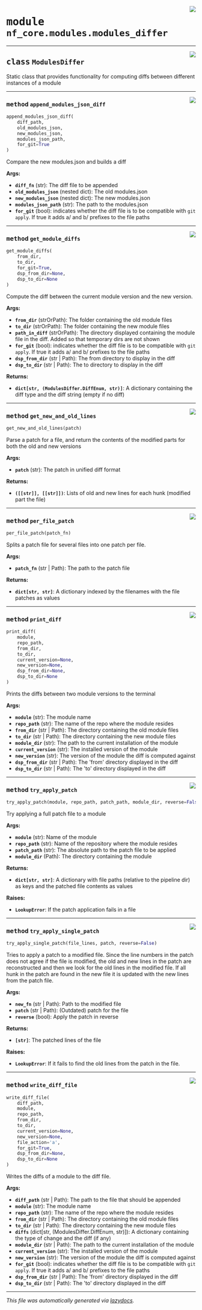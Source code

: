 <!-- markdownlint-disable -->

<a href="../../nf_core/modules/modules_differ.py#L0"><img align="right" style="float:right;" src="https://img.shields.io/badge/-source-cccccc?style=flat-square"></a>

# <kbd>module</kbd> `nf_core.modules.modules_differ`






---

<a href="../../nf_core/modules/modules_differ.py#L16"><img align="right" style="float:right;" src="https://img.shields.io/badge/-source-cccccc?style=flat-square"></a>

## <kbd>class</kbd> `ModulesDiffer`
Static class that provides functionality for computing diffs between different instances of a module 




---

<a href="../../nf_core/modules/modules_differ.py#L186"><img align="right" style="float:right;" src="https://img.shields.io/badge/-source-cccccc?style=flat-square"></a>

### <kbd>method</kbd> `append_modules_json_diff`

```python
append_modules_json_diff(
    diff_path,
    old_modules_json,
    new_modules_json,
    modules_json_path,
    for_git=True
)
```

Compare the new modules.json and builds a diff 



**Args:**
 
 - <b>`diff_fn`</b> (str):  The diff file to be appended 
 - <b>`old_modules_json`</b> (nested dict):  The old modules.json 
 - <b>`new_modules_json`</b> (nested dict):  The new modules.json 
 - <b>`modules_json_path`</b> (str):  The path to the modules.json 
 - <b>`for_git`</b> (bool):  indicates whether the diff file is to be  compatible with `git apply`. If true it  adds a/ and b/ prefixes to the file paths 

---

<a href="../../nf_core/modules/modules_differ.py#L33"><img align="right" style="float:right;" src="https://img.shields.io/badge/-source-cccccc?style=flat-square"></a>

### <kbd>method</kbd> `get_module_diffs`

```python
get_module_diffs(
    from_dir,
    to_dir,
    for_git=True,
    dsp_from_dir=None,
    dsp_to_dir=None
)
```

Compute the diff between the current module version and the new version. 



**Args:**
 
 - <b>`from_dir`</b> (strOrPath):  The folder containing the old module files 
 - <b>`to_dir`</b> (strOrPath):  The folder containing the new module files 
 - <b>`path_in_diff`</b> (strOrPath):  The directory displayed containing the module  file in the diff. Added so that temporary dirs  are not shown 
 - <b>`for_git`</b> (bool):  indicates whether the diff file is to be  compatible with `git apply`. If true it  adds a/ and b/ prefixes to the file paths 
 - <b>`dsp_from_dir`</b> (str | Path):  The from directory to display in the diff 
 - <b>`dsp_to_dir`</b> (str | Path):  The to directory to display in the diff 



**Returns:**
 
 - <b>`dict[str, (ModulesDiffer.DiffEnum, str)]`</b>:  A dictionary containing the diff type and the diff string (empty if no diff) 

---

<a href="../../nf_core/modules/modules_differ.py#L321"><img align="right" style="float:right;" src="https://img.shields.io/badge/-source-cccccc?style=flat-square"></a>

### <kbd>method</kbd> `get_new_and_old_lines`

```python
get_new_and_old_lines(patch)
```

Parse a patch for a file, and return the contents of the modified parts for both the old and new versions 



**Args:**
 
 - <b>`patch`</b> (str):  The patch in unified diff format 



**Returns:**
 
 - <b>`([[str]], [[str]])`</b>:  Lists of old and new lines for each hunk  (modified part the file) 

---

<a href="../../nf_core/modules/modules_differ.py#L270"><img align="right" style="float:right;" src="https://img.shields.io/badge/-source-cccccc?style=flat-square"></a>

### <kbd>method</kbd> `per_file_patch`

```python
per_file_patch(patch_fn)
```

Splits a patch file for several files into one patch per file. 



**Args:**
 
 - <b>`patch_fn`</b> (str | Path):  The path to the patch file 



**Returns:**
 
 - <b>`dict[str, str]`</b>:  A dictionary indexed by the filenames with the  file patches as values 

---

<a href="../../nf_core/modules/modules_differ.py#L220"><img align="right" style="float:right;" src="https://img.shields.io/badge/-source-cccccc?style=flat-square"></a>

### <kbd>method</kbd> `print_diff`

```python
print_diff(
    module,
    repo_path,
    from_dir,
    to_dir,
    current_version=None,
    new_version=None,
    dsp_from_dir=None,
    dsp_to_dir=None
)
```

Prints the diffs between two module versions to the terminal 



**Args:**
 
 - <b>`module`</b> (str):  The module name 
 - <b>`repo_path`</b> (str):  The name of the repo where the module resides 
 - <b>`from_dir`</b> (str | Path):  The directory containing the old module files 
 - <b>`to_dir`</b> (str | Path):  The directory containing the new module files 
 - <b>`module_dir`</b> (str):  The path to the current installation of the module 
 - <b>`current_version`</b> (str):  The installed version of the module 
 - <b>`new_version`</b> (str):  The version of the module the diff is computed against 
 - <b>`dsp_from_dir`</b> (str | Path):  The 'from' directory displayed in the diff 
 - <b>`dsp_to_dir`</b> (str | Path):  The 'to' directory displayed in the diff 

---

<a href="../../nf_core/modules/modules_differ.py#L425"><img align="right" style="float:right;" src="https://img.shields.io/badge/-source-cccccc?style=flat-square"></a>

### <kbd>method</kbd> `try_apply_patch`

```python
try_apply_patch(module, repo_path, patch_path, module_dir, reverse=False)
```

Try applying a full patch file to a module 



**Args:**
 
 - <b>`module`</b> (str):  Name of the module 
 - <b>`repo_path`</b> (str):  Name of the repository where the module resides 
 - <b>`patch_path`</b> (str):  The absolute path to the patch file to be applied 
 - <b>`module_dir`</b> (Path):  The directory containing the module 



**Returns:**
 
 - <b>`dict[str, str]`</b>:  A dictionary with file paths (relative to the pipeline dir)  as keys and the patched file contents as values 



**Raises:**
 
 - <b>`LookupError`</b>:  If the patch application fails in a file 

---

<a href="../../nf_core/modules/modules_differ.py#L362"><img align="right" style="float:right;" src="https://img.shields.io/badge/-source-cccccc?style=flat-square"></a>

### <kbd>method</kbd> `try_apply_single_patch`

```python
try_apply_single_patch(file_lines, patch, reverse=False)
```

Tries to apply a patch to a modified file. Since the line numbers in the patch does not agree if the file is modified, the old and new lines in the patch are reconstructed and then we look for the old lines in the modified file. If all hunk in the patch are found in the new file it is updated with the new lines from the patch file. 



**Args:**
 
 - <b>`new_fn`</b> (str | Path):  Path to the modified file 
 - <b>`patch`</b> (str | Path):  (Outdated) patch for the file 
 - <b>`reverse`</b> (bool):  Apply the patch in reverse 



**Returns:**
 
 - <b>`[str]`</b>:  The patched lines of the file 



**Raises:**
 
 - <b>`LookupError`</b>:  If it fails to find the old lines from the patch in  the file. 

---

<a href="../../nf_core/modules/modules_differ.py#L123"><img align="right" style="float:right;" src="https://img.shields.io/badge/-source-cccccc?style=flat-square"></a>

### <kbd>method</kbd> `write_diff_file`

```python
write_diff_file(
    diff_path,
    module,
    repo_path,
    from_dir,
    to_dir,
    current_version=None,
    new_version=None,
    file_action='a',
    for_git=True,
    dsp_from_dir=None,
    dsp_to_dir=None
)
```

Writes the diffs of a module to the diff file. 



**Args:**
 
 - <b>`diff_path`</b> (str | Path):  The path to the file that should be appended 
 - <b>`module`</b> (str):  The module name 
 - <b>`repo_path`</b> (str):  The name of the repo where the module resides 
 - <b>`from_dir`</b> (str | Path):  The directory containing the old module files 
 - <b>`to_dir`</b> (str | Path):  The directory containing the new module files 
 - <b>`diffs`</b> (dict[str, (ModulesDiffer.DiffEnum, str)]):  A dictionary containing  the type of change and  the diff (if any) 
 - <b>`module_dir`</b> (str | Path):  The path to the current installation of the module 
 - <b>`current_version`</b> (str):  The installed version of the module 
 - <b>`new_version`</b> (str):  The version of the module the diff is computed against 
 - <b>`for_git`</b> (bool):  indicates whether the diff file is to be  compatible with `git apply`. If true it  adds a/ and b/ prefixes to the file paths 
 - <b>`dsp_from_dir`</b> (str | Path):  The 'from' directory displayed in the diff 
 - <b>`dsp_to_dir`</b> (str | Path):  The 'to' directory displayed in the diff 




---

_This file was automatically generated via [lazydocs](https://github.com/ml-tooling/lazydocs)._
